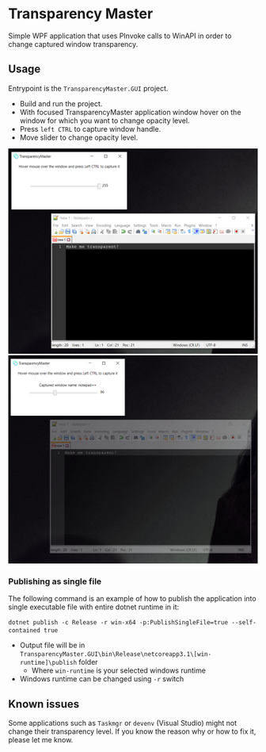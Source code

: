 # Transparency Master

Simple WPF application that uses PInvoke calls to WinAPI in order to change captured window transparency.

## Usage
Entrypoint is the `TransparencyMaster.GUI` project.
- Build and run the project.
- With focused TransparencyMaster application window hover on the window for which you want to change opacity level.
- Press `left CTRL` to capture window handle.
- Move slider to change opacity level.

![Example 1](examples/example1.png)
![Example 2](examples/example2.png)

### Publishing as single file
The following command is an example of how to publish the application into single executable file with entire dotnet runtime in it:

```
dotnet publish -c Release -r win-x64 -p:PublishSingleFile=true --self-contained true
```

- Output file will be in `TransparencyMaster.GUI\bin\Release\netcoreapp3.1\[win-runtime]\publish` folder
  - Where `win-runtime` is your selected windows runtime
- Windows runtime can be changed using `-r` switch

## Known issues
Some applications such as `Taskmgr` or `devenv` (Visual Studio) might not change their transparency level. If you know the reason why or how to fix it, please let me know.
